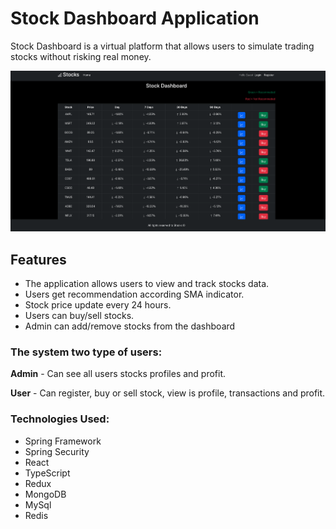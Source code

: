 # Stock Dashboard Application

Stock Dashboard is a virtual platform that allows users to simulate trading stocks without risking real money.

![alt text](src/main/resources/static/images/stock.png)
## Features

- The application allows users to view and track stocks data.
- Users get recommendation according SMA indicator.
- Stock price update every 24 hours.
- Users can buy/sell stocks.
- Admin can add/remove stocks from the dashboard

### The system two type of users:

**Admin** - Can see all users stocks profiles and profit.

**User** - Can register, buy or sell stock, view is profile, transactions and profit.

### Technologies Used:

- Spring Framework
- Spring Security
- React
- TypeScript
- Redux
- MongoDB
- MySql
- Redis
